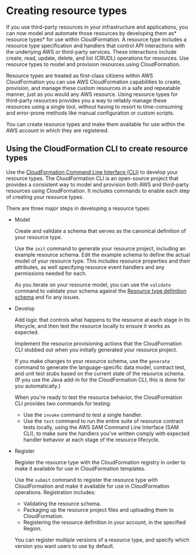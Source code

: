 # Creating resource types<a name="resource-types"></a>

If you use third\-party resources in your infrastructure and applications, you can now model and automate those resources by developing them as* resource types* for use within CloudFormation\. A resource type includes a resource type specification and handlers that control API interactions with the underlying AWS or third\-party services\. These interactions include create, read, update, delete, and list \(CRUDL\) operations for resources\. Use resource types to model and provision resources using CloudFormation\.

Resource types are treated as first\-class citizens within AWS CloudFormation you can use AWS CloudFormation capabilities to create, provision, and manage these custom resources in a safe and repeatable manner, just as you would any AWS resource\. Using resource types for third\-party resources provides you a way to reliably manage these resources using a single tool, without having to resort to time\-consuming and error\-prone methods like manual configuration or custom scripts\.

You can create resource types and make them available for use within the AWS account in which they are registered\.

## Using the CloudFormation CLI to create resource types<a name="resource-types-rpdk"></a>

Use the [CloudFormation Command Line Interface \(CLI\)](https://github.com/aws-cloudformation/aws-cloudformation-rpdk) to develop your resource types\. The CloudFormation CLI is an open\-source project that provides a consistent way to model and provision both AWS and third\-party resources using CloudFormation\. It includes commands to enable each step of creating your resource types\.

There are three major steps in developing a resource types:
+ Model

  Create and validate a schema that serves as the canonical definition of your resource type\.

  Use the `init` command to generate your resource project, including an example resource schema\. Edit the example schema to define the actual model of your resource type\. This includes resource properties and their attributes, as well specifying resource event handlers and any permissions needed for each\.

  As you iterate on your resource model, you can use the `validate` command to validate your schema against the [Resource type definition schema](https://github.com/aws-cloudformation/aws-cloudformation-rpdk/blob/master/src/rpdk/core/data/schema/provider.definition.schema.v1.json) and fix any issues\.
+ Develop

  Add logic that controls what happens to the resource at each stage in its lifecycle, and then test the resource locally to ensure it works as expected\.

  Implement the resource provisioning actions that the CloudFormation CLI stubbed out when you initially generated your resource project\.

  If you make changes to your resource schema, use the `generate` command to generate the language\-specific data model, contract test, and unit test stubs based on the current state of the resource schema\. \(If you use the Java add\-in for the CloudFormation CLI, this is done for you automatically\.\)

  When you're ready to test the resource behavior, the CloudFormation CLI provides two commands for testing:
  + Use the `invoke` command to test a single handler\.
  + Use the `test` command to run the entire suite of resource contract tests locally, using the AWS SAM Command Line Interface \(SAM CLI\), to make sure the handlers you've written comply with expected handler behavior at each stage of the resource lifecycle\.
+ Register

  Register the resource type with the CloudFormation registry in order to make it available for use in CloudFormation templates\.

  Use the `submit` command to register the resource type with CloudFormation and make it available for use in CloudFormation operations\. Registration includes:
  + Validating the resource schema\.
  + Packaging up the resource project files and uploading them to CloudFormation\.
  + Registering the resource definition in your account, in the specified Region\.

  You can register multiple versions of a resource type, and specify which version you want users to use by default\.
